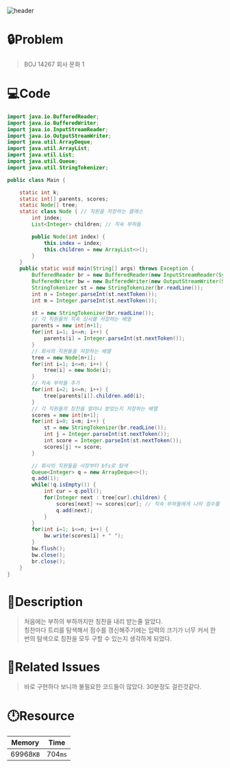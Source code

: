 ![header](https://capsule-render.vercel.app/api?type=waving&height=200&color=0:B2E6FF,100:FFB2D6&text=BOJ%2014267&fontColor=FFFFFF&fontAlign=80&fontAlignY=35&fontSize=50)

# **🔒Problem**

> BOJ 14267 회사 문화 1

# 💻**Code**

```java
import java.io.BufferedReader;
import java.io.BufferedWriter;
import java.io.InputStreamReader;
import java.io.OutputStreamWriter;
import java.util.ArrayDeque;
import java.util.ArrayList;
import java.util.List;
import java.util.Queue;
import java.util.StringTokenizer;

public class Main {

	static int k;
	static int[] parents, scores;
	static Node[] tree;
	static class Node { // 직원을 저장하는 클래스
		int index;
		List<Integer> children; // 직속 부하들

		public Node(int index) {
			this.index = index;
			this.children = new ArrayList<>();
		}
	}
	public static void main(String[] args) throws Exception {
		BufferedReader br = new BufferedReader(new InputStreamReader(System.in));
		BufferedWriter bw = new BufferedWriter(new OutputStreamWriter(System.out));
		StringTokenizer st = new StringTokenizer(br.readLine());
		int n = Integer.parseInt(st.nextToken());
		int m = Integer.parseInt(st.nextToken());

		st = new StringTokenizer(br.readLine());
		// 각 직원들의 직속 상사를 저장하는 배열
		parents = new int[n+1];
		for(int i=1; i<=n; i++) {
			parents[i] = Integer.parseInt(st.nextToken());
		}
		// 회사의 직원들을 저장하는 배열
		tree = new Node[n+1];
		for(int i=1; i<=n; i++) {
			tree[i] = new Node(i);
		}
		// 직속 부하들 추가
		for(int i=2; i<=n; i++) {
			tree[parents[i]].children.add(i);
		}
		// 각 직원들의 칭찬을 얼마나 받았는지 저장하는 배열
		scores = new int[n+1];
		for(int i=0; i<m; i++) {
			st = new StringTokenizer(br.readLine());
			int j = Integer.parseInt(st.nextToken());
			int score = Integer.parseInt(st.nextToken());
			scores[j] += score;
		}

		// 회사의 직원들을 사장부터 bfs로 탐색
		Queue<Integer> q = new ArrayDeque<>();
		q.add(1);
		while(!q.isEmpty()) {
			int cur = q.poll();
			for(Integer next : tree[cur].children) {
				scores[next] += scores[cur]; // 직속 부하들에게 나의 점수를 더해줌
				q.add(next);
			}
		}
		for(int i=1; i<=n; i++) {
			bw.write(scores[i] + " ");
		}
		bw.flush();
		bw.close();
		br.close();
	}
}
```

# **🔑Description**

> 처음에는 부하의 부하까지만 칭찬을 내리 받는줄 알았다.\
> 칭찬마다 트리를 탐색해서 점수를 갱신해주기에는 입력의 크기가 너무 커서 한 번의 탐색으로 칭찬을 모두 구할 수 있는지 생각하게 되었다.

# **📑Related Issues**

> 바로 구현하다 보니까 불필요한 코드들이 많았다.
> 30분정도 걸린것같다.

# **🕛Resource**

| Memory    | Time    |
| --------- | ------- |
| 69968`KB` | 704`ms` |

